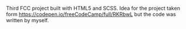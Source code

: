 Third FCC project built with HTML5 and SCSS. Idea for the project taken form https://codepen.io/freeCodeCamp/full/RKRbwL but the code was written by myself.
